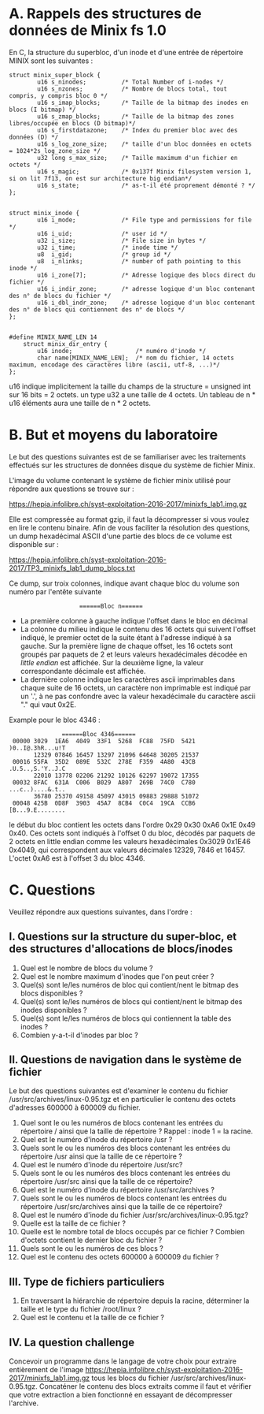 A. Rappels des structures de données de Minix fs 1.0
====================================================

En C, la structure du superbloc, d'un inode et d'une entrée de répertoire MINIX 
sont les suivantes :


	struct minix_super_block {
    		u16 s_ninodes;          /* Total Number of i-nodes */
    		u16 s_nzones;           /* Nombre de blocs total, tout compris, y compris bloc 0 */
    		u16 s_imap_blocks;      /* Taille de la bitmap des inodes en blocs (I bitmap) */
    		u16 s_zmap_blocks;      /* Taille de la bitmap des zones libres/occupée en blocs (D bitmap)*/
    		u16 s_firstdatazone;    /* Index du premier bloc avec des données (D) */
    		u16 s_log_zone_size;    /* taille d'un bloc données en octets = 1024*2s_log_zone_size */
    		u32 long s_max_size;    /* Taille maximum d'un fichier en octets */
    		u16 s_magic;            /* 0x137f Minix filesystem version 1, si on lit 7f13, on est sur architecture big endian*/
    		u16 s_state;            /* as-t-il été proprement démonté ? */
	};


	struct minix_inode {
    		u16 i_mode;             /* File type and permissions for file */
    		u16 i_uid;              /* user id */
    		u32 i_size;             /* File size in bytes */
    		u32 i_time;             /* inode time */
    		u8  i_gid;              /* group id */
    		u8  i_nlinks;           /* number of path pointing to this inode */
    		u16 i_zone[7];          /* Adresse logique des blocs direct du fichier */
    		u16 i_indir_zone;       /* adresse logique d'un bloc contenant des n° de blocs du fichier */
    		u16 i_dbl_indr_zone;    /* adresse logique d'un bloc contenant des n° de blocs qui contiennent des n° de blocs */
	};


	#define MINIX_NAME_LEN 14
		struct minix_dir_entry {
    		u16 inode;                  /* numéro d'inode */
    		char name[MINIX_NAME_LEN];  /* nom du fichier, 14 octets maximum, encodage des caractères libre (ascii, utf-8, ...)*/
	};

u16 indique implicitement la taille du champs de la structure = unsigned int sur 16 bits = 2 octets. 
un type u32 a une taille de 4 octets. Un tableau de n * u16 éléments aura une taille 
de n * 2 octets.

B. But et moyens du laboratoire
===============================

Le but des questions suivantes est de se familiariser avec 
les traitements effectués sur les structures de données 
disque du système de fichier Minix. 

L'image du volume contenant le système de fichier minix utilisé
pour répondre aux questions se trouve sur : 

https://hepia.infolibre.ch/syst-exploitation-2016-2017/minixfs_lab1.img.gz

Elle est compressée au format gzip, il faut la décompresser si vous voulez
en lire le contenu binaire. Afin de vous faciliter la résolution des questions, 
un dump hexadécimal ASCII d'une partie des blocs de ce volume est disponible sur :

https://hepia.infolibre.ch/syst-exploitation-2016-2017/TP3_minixfs_lab1_dump_blocs.txt

Ce dump, sur troix colonnes, indique avant chaque bloc du volume son numéro par l'entête suivante

                        ======Bloc n======

* La première colonne à gauche indique l'offset dans le bloc en décimal
* La colonne du milieu indique le contenu des 16 octets qui suivent 
  l'offset indiqué, le premier octet de la suite étant à l'adresse indiqué 
  à sa gauche. Sur la première ligne de chaque offset, les 16 octets sont 
  groupés par paquets de 2 et leurs valeurs hexadécimales décodée en *little endian* est
  affichée. Sur la deuxième ligne, la valeur correspondante décimale est affichée.
* La dernière colonne indique les caractères ascii imprimables dans chaque suite
  de 16 octets, un caractère non imprimable est indiqué par un '.', à ne pas confondre
  avec la valeur hexadécimale du caractère ascii "." qui vaut 0x2E.

Example pour le bloc 4346 :


                   ======Bloc 4346======
     00000 3029  1EA6  4049  33F1  5268  FC88  75FD  5421   )0..I@.3hR...u!T
           12329 07846 16457 13297 21096 64648 30205 21537  
     00016 55FA  35D2  089E  532C  278E  F359  4A80  43CB   .U.5..,S.'Y..J.C
           22010 13778 02206 21292 10126 62297 19072 17355  
     00032 8FAC  631A  C006  B029  A807  269B  74C0  C780   ...c..)....&.t..
           36780 25370 49158 45097 43015 09883 29888 51072  
     00048 425B  0D8F  3903  45A7  8CB4  C0C4  19CA  CCB6   [B...9.E........

le début du bloc contient les octets dans l'ordre 0x29 0x30 0xA6 0x1E 0x49 0x40. 
Ces octets sont indiqués à l'offset 0 du bloc, décodés par paquets de 2 octets
en little endian comme les valeurs hexadécimales 0x3029 0x1E46 0x4049, qui
correspondent aux valeurs décimales 12329, 7846 et 16457. L'octet 0xA6 est
à l'offset 3 du bloc 4346.

C. Questions
============

Veuillez répondre aux questions suivantes, dans l'ordre :

I. Questions sur la structure du super-bloc, et des structures d'allocations de blocs/inodes
--------------------------------------------------------------------------------------------

1. Quel est le nombre de blocs du volume ?
2. Quel est le nombre maximum d'inodes que l'on peut créer ?
3. Quel(s) sont le/les numéros de bloc qui contient/nent le bitmap des blocs disponibles ?
4. Quel(s) sont le/les numéros de blocs qui contient/nent le bitmap des inodes disponibles ?
5. Quel(s) sont le/les numéros de blocs qui contiennent la table des inodes ? 
6. Combien y-a-t-il d'inodes par bloc ?

II. Questions de navigation dans le système de fichier
------------------------------------------------------

Le but des questions suivantes est d'examiner le contenu du fichier /usr/src/archives/linux-0.95.tgz et 
en particulier le contenu des octets d'adresses 600000 à 600009 du fichier.

1. Quel sont le ou les numéros de blocs contenant les entrées du répertoire / ainsi que la taille de répertoire ? 
   Rappel : inode 1 = la racine.
2. Quel est le numéro d'inode du répertoire /usr ?
3. Quels sont le ou les numéros des blocs contenant les entrées du répertoire /usr ainsi que la taille de ce répertoire ?
4. Quel est le numéro d'inode du répertoire /usr/src?
5. Quels sont le ou les numéros des blocs contenant les entrées du répertoire /usr/src ainsi que la taille de ce répertoire?
6. Quel est le numéro d'inode du répertoire /usr/src/archives ?
7. Quels sont le ou les numéros de blocs contenant les entrées du répertoire /usr/src/archives ainsi que la taille de ce répertoire?
8. Quel est le numéro d'inode du fichier /usr/src/archives/linux-0.95.tgz?
9. Quelle est la taille de ce fichier ?
10. Quelle est le nombre total de blocs occupés par ce fichier ? Combien d'octets contient le dernier bloc du fichier ?
11. Quels sont le ou les numéros de ces blocs ?
12. Quel est le contenu des octets 600000 à 600009 du fichier ?

III. Type de fichiers particuliers
----------------------------------

1. En traversant la hiérarchie de répertoire depuis la racine, déterminer la taille et 
   le type du fichier /root/linux ?
2. Quel est le contenu et la taille de ce fichier ?

IV. La question challenge
-------------------------

Concevoir un programme dans le langage de votre choix pour extraire entièrement 
de l'image https://hepia.infolibre.ch/syst-exploitation-2016-2017/minixfs_lab1.img.gz
tous les blocs du fichier /usr/src/archives/linux-0.95.tgz. Concaténer le contenu des 
blocs extraits comme il faut et vérifier que votre extraction a bien fonctionné 
en essayant de décompresser l'archive.
